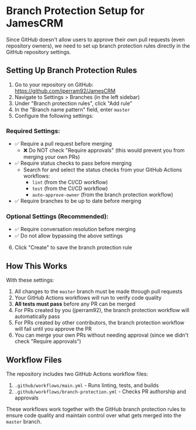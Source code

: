 # Branch Protection Setup for JamesCRM

Since GitHub doesn't allow users to approve their own pull requests (even repository owners), we need to set up branch protection rules directly in the GitHub repository settings.

## Setting Up Branch Protection Rules

1. Go to your repository on GitHub: https://github.com/jperram92/JamesCRM
2. Navigate to Settings > Branches (in the left sidebar)
3. Under "Branch protection rules", click "Add rule"
4. In the "Branch name pattern" field, enter `master`
5. Configure the following settings:

### Required Settings:
- ✅ Require a pull request before merging
  - ❌ Do NOT check "Require approvals" (this would prevent you from merging your own PRs)
- ✅ Require status checks to pass before merging
  - Search for and select the status checks from your GitHub Actions workflows:
    - `lint` (from the CI/CD workflow)
    - `test` (from the CI/CD workflow)
    - `auto-approve-owner` (from the branch protection workflow)
- ✅ Require branches to be up to date before merging

### Optional Settings (Recommended):
- ✅ Require conversation resolution before merging
- ✅ Do not allow bypassing the above settings

6. Click "Create" to save the branch protection rule

## How This Works

With these settings:
1. All changes to the `master` branch must be made through pull requests
2. Your GitHub Actions workflows will run to verify code quality
3. **All tests must pass** before any PR can be merged
4. For PRs created by you (jperram92), the branch protection workflow will automatically pass
5. For PRs created by other contributors, the branch protection workflow will fail until you approve the PR
6. You can merge your own PRs without needing approval (since we didn't check "Require approvals")

## Workflow Files

The repository includes two GitHub Actions workflow files:

1. `.github/workflows/main.yml` - Runs linting, tests, and builds
2. `.github/workflows/branch-protection.yml` - Checks PR authorship and approvals

These workflows work together with the GitHub branch protection rules to ensure code quality and maintain control over what gets merged into the `master` branch.
